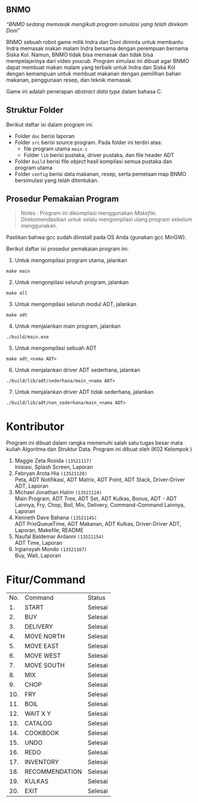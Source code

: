 ## BNMO
*“BNMO sedang memasak mengikuti program simulasi yang telah direkam Doni”*

BNMO sebuah robot game milik Indra dan Doni diminta untuk membantu Indra memasak makan malam Indra bersama dengan perempuan bernama Siska Kol. Namun, BNMO tidak bisa memasak dan tidak bisa mempelajarinya dari video *youcub*. Program simulasi ini dibuat agar BNMO dapat membuat makan malam yang terbaik untuk Indra dan Siska Kol dengan kemampuan untuk membuat makanan dengan pemilihan bahan makanan, penggunaan resep, dan teknik memasak.

Game ini adalah penerapan *abstract data type* dalam bahasa C. 

## Struktur Folder
Berikut daftar isi dalam program ini:
* Folder `doc` berisi laporan
* Folder `src` berisi source program. Pada folder ini terdiri atas:
  * file program utama `main.c`
  * Folder `lib` berisi pustaka, driver pustaka, dan file header ADT
* Folder `build` berisi file *object* hasil kompilasi semua pustaka dan program utama
* Folder `config` berisi data makanan, resep, serta pemetaan map BNMO bersimulasi yang telah ditentukan.

## Prosedur Pemakaian Program
> Notes : Program ini dikompilasi menggunakan *Makefile*. Direkomendasikan untuk selalu mengompilasi ulang program sebelum menggunakan.

Pastikan bahwa gcc sudah diinstall pada OS Anda (gunakan gcc MinGW).

Berikut daftar isi prosedur pemakaian program ini:

1. Untuk mengompilasi program utama, jalankan
```
make main
```
2. Untuk mengonpilasi seluruh program, jalankan
```
make all
```
3. Untuk mengompilasi seluruh modul ADT, jalankan
```
make adt
```
4. Untuk menjalankan main program, jalankan
```
./build/main.exe
```
5. Untuk mengompilasi sebuah ADT 
```
make adt_<nama ADT>
```
6. Untuk menjalankan driver ADT sederhana, jalankan
```
./build/lib/adt/sederhana/main_<nama ADT>
```
7. Untuk menjalankan driver ADT tidak sederhana, jalankan
```
./build/lib/adt/non_sederhana/main_<nama ADT>
```
# Kontributor
Program ini dibuat dalam rangka memenuhi salah satu tugas besar mata kuliah Algoritma dan Struktur Data. Program ini dibuat oleh (K02 Kelompok )
1. Maggie Zeta Rosida `(13521117)`<br>
Inisiasi, Splash Screen, Laporan
2. Febryan Arota Hia `(13521120)`<br>
Peta, ADT Notifikasi, ADT Matrix, ADT Point, ADT Stack, Driver-Driver ADT, Laporan
3. Michael Jonathan Halim `(13521124)`<br>
Main Program, ADT Tree, ADT Set, ADT Kulkas, Bonus, ADT - ADT Lainnya, Fry, Chop, Boil, Mix, Delivery, Command-Command Lainnya, Laporan
4. Kenneth Dave Bahana `(13521145)`<br>
ADT PrioQueueTime, ADT Makanan, ADT Kulkas, Driver-Driver ADT, Laporan, Makefile, README 
5. Naufal Baldemar Ardanni `(13521154)`<br>
ADT Time, Laporan
6. Irgiansyah Mondo `(13521167)`<br>
Buy, Wait, Laporan

# Fitur/Command

<table>
<tr><td>No.</td><td>Command</td><td>Status</td></tr>
<tr><td>1.</td><td>START</td><td>Selesai</td></tr>
<tr><td>2.</td><td>BUY</td><td>Selesai</td></tr>
<tr><td>3.</td><td>DELIVERY</td><td>Selesai</td></tr>
<tr><td>4.</td><td>MOVE NORTH</td><td>Selesai</td></tr>
<tr><td>5.</td><td>MOVE EAST</td><td>Selesai</td></tr>
<tr><td>6.</td><td>MOVE WEST</td><td>Selesai</td></tr>
<tr><td>7.</td><td>MOVE SOUTH</td><td>Selesai</td></tr>
<tr><td>8.</td><td>MIX</td><td>Selesai</td></tr>
<tr><td>9.</td><td>CHOP</td><td>Selesai</td></tr>
<tr><td>10.</td><td>FRY</td><td>Selesai</td></tr>
<tr><td>11.</td><td>BOIL</td><td>Selesai</td></tr>
<tr><td>12.</td><td>WAIT X Y</td><td>Selesai</td></tr>
<tr><td>13.</td><td>CATALOG</td><td>Selesai</td></tr>
<tr><td>14.</td><td>COOKBOOK</td><td>Selesai</td></tr>
<tr><td>15.</td><td>UNDO</td><td>Selesai</td></tr>
<tr><td>16.</td><td>REDO</td><td>Selesai</td></tr>
<tr><td>17.</td><td>INVENTORY</td><td>Selesai</td></tr>
<tr><td>18.</td><td>RECOMMENDATION</td><td>Selesai</td></tr>
<tr><td>19.</td><td>KULKAS</td><td>Selesai</td></tr>
<tr><td>20.</td><td>EXIT</td><td>Selesai</td></tr>
</table>
